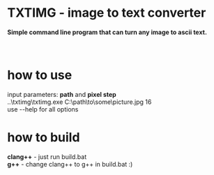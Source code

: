 # **TXTIMG - image to text converter**
**Simple command line program that can turn any image to ascii text.**  
<br/>
<br/>
# how to use
input parameters: **path** and **pixel step**  
..\txtimg\txtimg.exe C:\path\to\some\picture.jpg 16  
use --help for all options  

# how to build
**clang++** - just run build.bat  
**g++** - change clang++ to g++ in build.bat :)  
